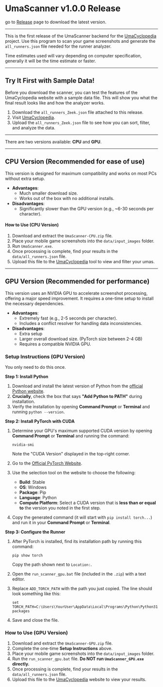 # UmaScanner v1.0.0 Release

go to [Release](https://github.com/Zeekb/umascanner/releases/tag/v1.0.0) page to download the latest version.

---

This is the first release of the UmaScanner backend for the [UmaCyclopedia](https://zeekb.github.io/umascanner/) project. Use this program to scan your game screenshots and generate the `all_runners.json` file needed for the runner analyzer. 

Time estimates used will vary depending on computer specification, generally it will be the time estimate or faster.

---

## Try It First with Sample Data!

Before you download the scanner, you can test the features of the UmaCyclopedia website with a sample data file. This will show you what the final result looks like and how the analyzer works.

1.  Download the `all_runners_Zeek.json` file attached to this release.
2.  Visit [UmaCyclopedia](https://zeekb.github.io/umascanner/).
3.  Upload the `all_runners_Zeek.json` file to see how you can sort, filter, and analyze the data.

---

There are two versions available: **CPU** and **GPU**.

---

## CPU Version (Recommended for ease of use)

This version is designed for maximum compatibility and works on most PCs without extra setup.

*   **Advantages**:
    *   Much smaller download size.
    *   Works out of the box with no additional installs.
*   **Disadvantages**:
    *   Significantly slower than the GPU version (e.g., ~6-30 seconds per character).

#### How to Use (CPU Version)
1.  Download and extract the `UmaScanner-CPU.zip` file.
2.  Place your mobile game screenshots into the `data/input_images` folder.
3.  Run `UmaScanner.exe`.
4.  Once processing is complete, find your results in the `data/all_runners.json` file.
5.  Upload this file to the [UmaCyclopedia](https://zeekb.github.io/umascanner/) tool to view and filter your umas.

---

## GPU Version (Recommended for performance)

This version uses an NVIDIA GPU to accelerate screenshot processing, offering a major speed improvement. It requires a one-time setup to install the necessary dependencies.

*   **Advantages**:
    *   Extremely fast (e.g., 2-5 seconds per character).
    *   Includes a conflict resolver for handling data inconsistencies.
*   **Disadvantages**:
    *   Extra setup
    *   Larger overall download size. (PyTorch size between 2-4 GB)
    *   Requires a compatible NVIDIA GPU.

### Setup Instructions (GPU Version)

You only need to do this once.

**Step 1: Install Python**
1.  Download and install the latest version of Python from the [official Python website](https://www.python.org/downloads/).
2.  **Crucially**, check the box that says **"Add Python to PATH"** during installation.
3.  Verify the installation by opening **Command Prompt** or **Terminal** and running `python --version`.

**Step 2: Install PyTorch with CUDA**
1.  Determine your GPU's maximum supported CUDA version by opening **Command Prompt** or **Terminal** and running the command:
    ```
    nvidia-smi
    ```
    Note the "CUDA Version" displayed in the top-right corner.

2.  Go to the [Official PyTorch Website](https://pytorch.org/get-started/locally/).

3.  Use the selection tool on the website to choose the following:
    *   **Build**: Stable
    *   **OS**: Windows
    *   **Package**: Pip
    *   **Language**: Python
    *   **Compute Platform**: Select a CUDA version that is **less than or equal to** the version you noted in the first step.

4.  Copy the generated command (it will start with `pip install torch...`) and run it in your **Command Prompt** or **Terminal**.

**Step 3: Configure the Runner**
1.  After PyTorch is installed, find its installation path by running this command:
    ```
    pip show torch
    ```
    Copy the path shown next to `Location:`.

2.  Open the `run_scanner_gpu.bat` file (included in the `.zip`) with a text editor.

3.  Replace `ADD_TORCH_PATH` with the path you just copied. The line should look something like this:
    ```batch
    set TORCH_PATH=C:\Users\YourUser\AppData\Local\Programs\Python\Python311\Lib\site-packages
    ```
4.  Save and close the file.

### How to Use (GPU Version)
1.  Download and extract the `UmaScanner-GPU.zip` file.
2.  Complete the one-time **Setup Instructions** above.
3.  Place your mobile game screenshots into the `data/input_images` folder.
4.  Run the `run_scanner_gpu.bat` file. **Do NOT run `UmaScanner_GPU.exe` directly.**
5.  Once processing is complete, find your results in the `data/all_runners.json` file.
6.  Upload this file to the [UmaCyclopedia](https://zeekb.github.io/umascanner/) website to view your results.
